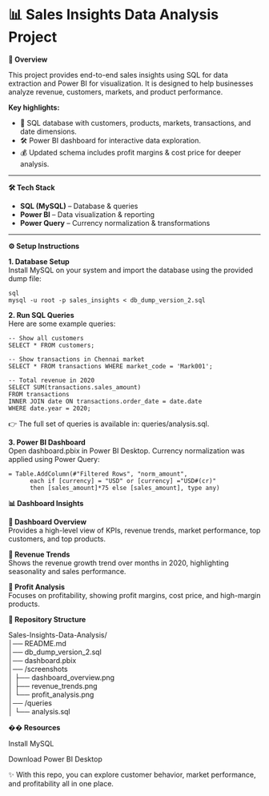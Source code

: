 
# 📊 Sales Insights Data Analysis Project

**📌 Overview**

This project provides end-to-end sales insights using SQL for data extraction and Power BI for visualization. It is designed to help businesses analyze revenue, customers, markets, and product performance.

**Key highlights:**
* 📂 SQL database with customers, products, markets, transactions, and date dimensions.
* 🛠️ Power BI dashboard for interactive data exploration.
* 💰 Updated schema includes profit margins & cost price for deeper analysis.

---

**🛠️ Tech Stack**<br/>
* **SQL (MySQL)** – Database & queries
* **Power BI** – Data visualization & reporting
* **Power Query** – Currency normalization & transformations

---

**⚙️ Setup Instructions**

**1. Database Setup**<br/>
Install MySQL on your system and import the database using the provided dump file:
```
sql
mysql -u root -p sales_insights < db_dump_version_2.sql
```

**2. Run SQL Queries**<br/>
Here are some example queries:

```
-- Show all customers
SELECT * FROM customers;

-- Show transactions in Chennai market
SELECT * FROM transactions WHERE market_code = 'Mark001';

-- Total revenue in 2020
SELECT SUM(transactions.sales_amount)
FROM transactions
INNER JOIN date ON transactions.order_date = date.date
WHERE date.year = 2020;
```
👉 The full set of queries is available in: queries/analysis.sql.


**3. Power BI Dashboard**<br/>
Open dashboard.pbix in Power BI Desktop. Currency normalization was applied using Power Query:

```
= Table.AddColumn(#"Filtered Rows", "norm_amount",
      each if [currency] = "USD" or [currency] ="USD#(cr)"
      then [sales_amount]*75 else [sales_amount], type any)
```

**📊 Dashboard Insights**

**🔹 Dashboard Overview**<br/>
Provides a high-level view of KPIs, revenue trends, market performance, top customers, and top products.<br/>

**🔹 Revenue Trends**<br/>
Shows the revenue growth trend over months in 2020, highlighting seasonality and sales performance.<br/>

**🔹 Profit Analysis**<br/>
Focuses on profitability, showing profit margins, cost price, and high-margin products.<br/>

**📂 Repository Structure**

Sales-Insights-Data-Analysis/<br/>
│── README.md<br/>
│── db_dump_version_2.sql<br/>
│── dashboard.pbix<br/>
│── /screenshots<br/>
│     ├── dashboard_overview.png<br/>
│     ├── revenue_trends.png<br/>
│     └── profit_analysis.png<br/>
│── /queries<br/>
│     └── analysis.sql<br/>

�**� Resources**

Install MySQL

Download Power BI Desktop

✨ With this repo, you can explore customer behavior, market performance, and profitability all in one place.
